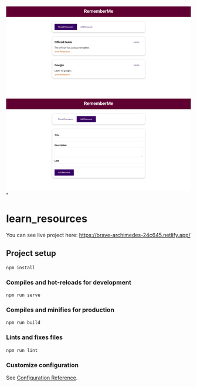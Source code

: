 <img  width=“964” alt="resources" src="https://github.com/Alexandra2888/learn_resources/blob/main/collage.png">"


# learn_resources

You can see live project here: https://brave-archimedes-24c645.netlify.app/

## Project setup
```
npm install
```

### Compiles and hot-reloads for development
```
npm run serve
```

### Compiles and minifies for production
```
npm run build
```

### Lints and fixes files
```
npm run lint
```

### Customize configuration
See [Configuration Reference](https://cli.vuejs.org/config/).
